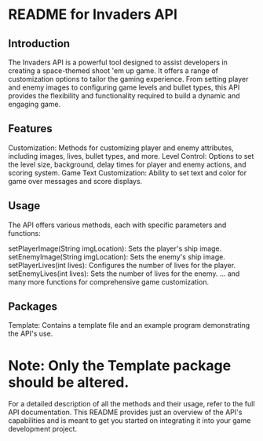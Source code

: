 # README for Invaders API
## Introduction
The Invaders API is a powerful tool designed to assist developers in creating a space-themed shoot 'em up game. It offers a range of customization options to tailor the gaming experience. From setting player and enemy images to configuring game levels and bullet types, this API provides the flexibility and functionality required to build a dynamic and engaging game.

## Features
Customization: Methods for customizing player and enemy attributes, including images, lives, bullet types, and more.
Level Control: Options to set the level size, background, delay times for player and enemy actions, and scoring system.
Game Text Customization: Ability to set text and color for game over messages and score displays.

## Usage
The API offers various methods, each with specific parameters and functions:

setPlayerImage(String imgLocation): Sets the player's ship image.
setEnemyImage(String imgLocation): Sets the enemy's ship image.
setPlayerLives(int lives): Configures the number of lives for the player.
setEnemyLives(int lives): Sets the number of lives for the enemy.
... and many more functions for comprehensive game customization.

## Packages
Template: Contains a template file and an example program demonstrating the API's use.
# Note: Only the Template package should be altered.
For a detailed description of all the methods and their usage, refer to the full API documentation. This README provides just an overview of the API's capabilities and is meant to get you started on integrating it into your game development project.
